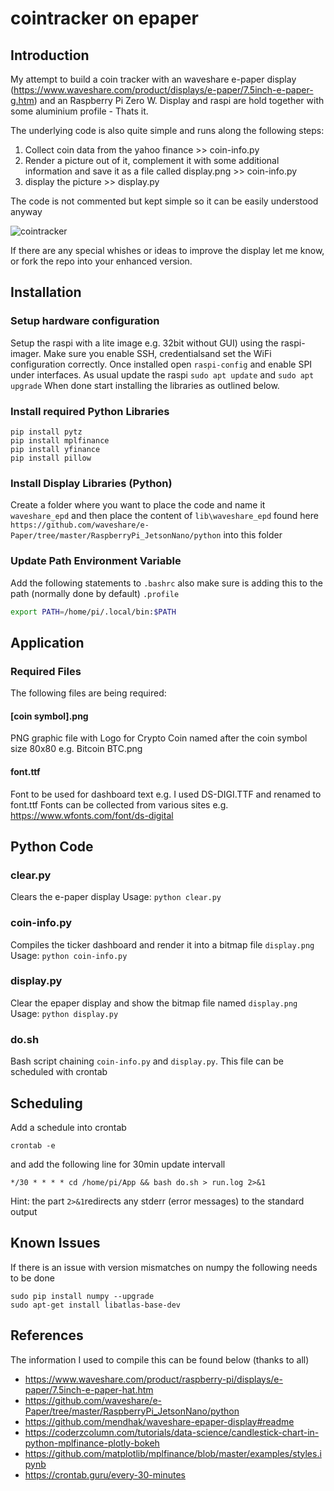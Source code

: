 # cointracker on epaper

## Introduction
My attempt to build a coin tracker with an waveshare e-paper display (https://www.waveshare.com/product/displays/e-paper/7.5inch-e-paper-g.htm) and an Raspberry Pi Zero W. Display and raspi are hold together with some aluminium profile - Thats it.

The underlying code is also quite simple and runs along the following steps:

1. Collect coin data from the yahoo finance >> coin-info.py
2. Render a picture out of it, complement it with some additional information and save it as a file called display.png >> coin-info.py
3. display the picture >> display.py

The code is not commented but kept simple so it can be easily understood anyway

![cointracker](https://github.com/xconnected/epapercointracker/blob/main/cointracker.jpg?raw=true "Coin Tracker")

If there are any special whishes or ideas to improve the display let me know, or fork the repo into your enhanced version.


## Installation

### Setup hardware configuration 
Setup the raspi with a lite image e.g. 32bit without GUI) using the raspi-imager.
Make sure you enable SSH, credentialsand set the WiFi configuration correctly.
Once installed open ``raspi-config`` and enable SPI under interfaces.
As usual update the raspi ``sudo apt update`` and ``sudo apt upgrade``
When done start installing the libraries as outlined below.


### Install required Python Libraries
```shell
pip install pytz
pip install mplfinance
pip install yfinance
pip install pillow
```

### Install Display Libraries (Python)
Create a folder where you want to place the code and name it ``waveshare_epd`` and then place the content of ``lib\waveshare_epd`` found here ``https://github.com/waveshare/e-Paper/tree/master/RaspberryPi_JetsonNano/python`` into this folder

### Update Path Environment Variable
Add the following statements to ``.bashrc`` also make sure is adding this to the path (normally done by default)  ``.profile``

```bash
export PATH=/home/pi/.local/bin:$PATH
```

## Application 
### Required Files 
The following files are being required:

#### [coin symbol].png
PNG graphic file with Logo for Crypto Coin named after the coin symbol size 80x80
e.g. Bitcoin BTC.png

#### font.ttf
Font to be used for dashboard text
e.g. I used DS-DIGI.TTF and renamed to font.ttf
Fonts can be collected from various sites e.g. https://www.wfonts.com/font/ds-digital

## Python Code
### clear.py
Clears the e-paper display
Usage: ``python clear.py``

### coin-info.py
Compiles the ticker dashboard and render it into a bitmap file ``display.png``
Usage: ``python coin-info.py``

### display.py 
Clear the epaper display and show the bitmap file named ``display.png``
Usage: ``python display.py``

### do.sh 
Bash script chaining ``coin-info.py`` and ``display.py``.
This file can be scheduled with crontab

## Scheduling
Add a schedule into crontab 
```shell
crontab -e
```

and add the following line for 30min update intervall
```
*/30 * * * * cd /home/pi/App && bash do.sh > run.log 2>&1
```

Hint: the part ``2>&1``redirects any stderr (error messages) to the standard output

## Known Issues
If there is an issue with version mismatches on numpy the following needs to be done
```shell
sudo pip install numpy --upgrade
sudo apt-get install libatlas-base-dev
```

## References
The information I used to compile this can be found below (thanks to all)

- https://www.waveshare.com/product/raspberry-pi/displays/e-paper/7.5inch-e-paper-hat.htm
- https://github.com/waveshare/e-Paper/tree/master/RaspberryPi_JetsonNano/python
- https://github.com/mendhak/waveshare-epaper-display#readme
- https://coderzcolumn.com/tutorials/data-science/candlestick-chart-in-python-mplfinance-plotly-bokeh
- https://github.com/matplotlib/mplfinance/blob/master/examples/styles.ipynb
- https://crontab.guru/every-30-minutes
